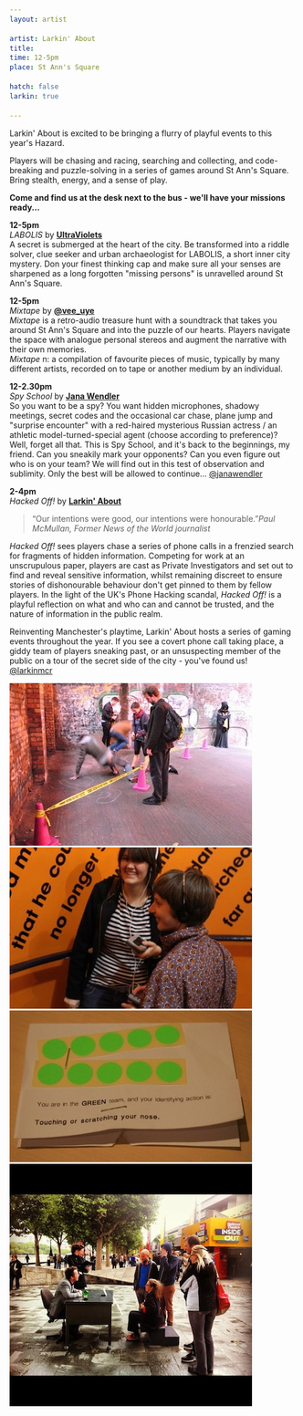 ```yaml
---
layout: artist

artist: Larkin' About
title: 
time: 12-5pm
place: St Ann's Square

hatch: false
larkin: true

---
```


Larkin' About is excited to be bringing a flurry of playful events to this year's Hazard.                 

Players will be chasing and racing, searching and collecting, and code-breaking and puzzle-solving in a series of games around St Ann's Square. Bring stealth, energy, and a sense of play.     

**Come and find us at the desk next to the bus - we'll have your missions ready...**    

**12-5pm**     
*LABOLIS*  by [**UltraViolets**](http://www.ultraviolets.org.uk)    
A secret is submerged at the heart of the city. Be transformed into a riddle solver, clue seeker and urban archaeologist for LABOLIS, a short inner city mystery. Don your finest thinking cap and make sure all your senses are sharpened as a long forgotten "missing persons" is unravelled around St Ann's Square.

**12-5pm**      
*Mixtape* by [**@vee_uye**](http://www.twitter.com/vee_uye)    
*Mixtape* is a retro-audio treasure hunt with a soundtrack that takes you around St Ann's Square and into the puzzle of our hearts. Players navigate the space with analogue personal stereos and augment the narrative with their own memories.     
*Mixtape* n: a compilation of favourite pieces of music, typically by many different artists, recorded on to tape or another medium by an individual.

**12-2.30pm**    
*Spy School* by [**Jana Wendler**](http://www.greenplaylab.co.uk)     
So you want to be a spy? You want hidden microphones, shadowy meetings, secret codes and the occasional car chase, plane jump and "surprise encounter" with a red-haired mysterious Russian actress / an athletic model-turned-special agent (choose according to preference)? Well, forget all that. This is Spy School, and it's back to the beginnings, my friend. Can you sneakily mark your opponents? Can you even figure out who is on your team? We will find out in this test of observation and sublimity. Only the best will be allowed to continue...     [@janawendler](http://www.twitter.com/janawendler)

**2-4pm**    
*Hacked Off!* by [**Larkin' About** ](http://www.larkin-about.co.uk)      
>“Our intentions were good, our intentions were honourable.”*Paul McMullan, Former News of the World journalist*     

*Hacked Off!* sees players chase a series of phone calls in a frenzied search for fragments of hidden information.  Competing for work at an unscrupulous paper, players are cast as Private Investigators and set out to find and reveal sensitive information, whilst remaining discreet to ensure stories of dishonourable behaviour don't get pinned to them by fellow players.  In the light of the UK's Phone Hacking scandal, *Hacked Off!* is a playful reflection on what and who can and cannot be trusted, and the nature of information in the public realm.     
  
Reinventing Manchester's playtime, Larkin' About hosts a series of gaming events throughout the year. If you see a covert phone call taking place, a giddy team of players sneaking past, or an unsuspecting member of the public on a tour of the secret side of the city -   you've found us!     
  [@larkinmcr](http://www.twitter.com/larkinmcr)      

![Labolis](labolis.jpg)
![mixtape](mixtape.jpg)
![Spy School](spy_school.jpg)
![Hacked Off](hacked_off.jpg)